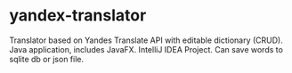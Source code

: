# yandex-translator

Translator based on Yandes Translate API with editable dictionary (CRUD). Java application, includes JavaFX. IntelliJ IDEA Project. Can save words to sqlite db or json file.
